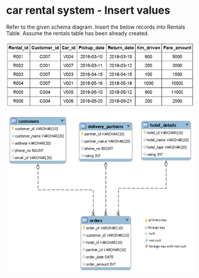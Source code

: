 # car rental system - Insert values


Refer to the given schema diagram. Insert the below records into Rentals Table. Assume the rentals table has been already created.

![data](data.png)

![database 4](../../../database_3.png)